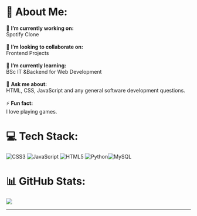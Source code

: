 # 💫 About Me:
🔭 **I’m currently working on:**  <br>Spotify Clone<br><br>👯 **I’m looking to collaborate on:**  <br>Frontend Projects<br><br>🌱 **I’m currently learning:**  <br>BSc IT &Backend for Web Development<br><br>💬 **Ask me about:**  <br>HTML, CSS, JavaScript and any general software development questions.<br><br>⚡ **Fun fact:**  <br>I love playing games.


# 💻 Tech Stack:
![CSS3](https://img.shields.io/badge/css3-%231572B6.svg?style=for-the-badge&logo=css3&logoColor=white) ![JavaScript](https://img.shields.io/badge/javascript-%23323330.svg?style=for-the-badge&logo=javascript&logoColor=%23F7DF1E) ![HTML5](https://img.shields.io/badge/html5-%23E34F26.svg?style=for-the-badge&logo=html5&logoColor=white) ![Python](https://img.shields.io/badge/python-3670A0?style=for-the-badge&logo=python&logoColor=ffdd54)![MySQL](https://img.shields.io/badge/mysql-%2300f.svg?style=for-the-badge&logo=mysql&logoColor=white) 
# 📊 GitHub Stats:

![](https://github-readme-stats.vercel.app/api/top-langs/?username=nwaliaez&theme=dark&hide_border=false&include_all_commits=false&count_private=false&layout=compact)


---

